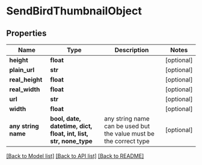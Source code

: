 # SendBirdThumbnailObject


## Properties
Name | Type | Description | Notes
------------ | ------------- | ------------- | -------------
**height** | **float** |  | [optional] 
**plain_url** | **str** |  | [optional] 
**real_height** | **float** |  | [optional] 
**real_width** | **float** |  | [optional] 
**url** | **str** |  | [optional] 
**width** | **float** |  | [optional] 
**any string name** | **bool, date, datetime, dict, float, int, list, str, none_type** | any string name can be used but the value must be the correct type | [optional]

[[Back to Model list]](../README.md#documentation-for-models) [[Back to API list]](../README.md#documentation-for-api-endpoints) [[Back to README]](../README.md)


